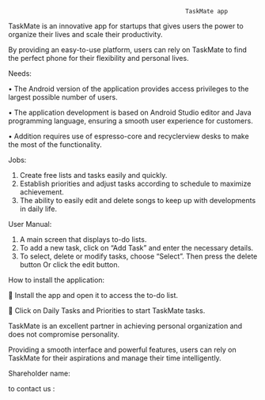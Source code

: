                                                       TaskMate app

TaskMate is an innovative app for startups that gives users the power to organize their lives and scale their productivity. 

By providing an easy-to-use platform, users can rely on TaskMate to find the perfect phone for their flexibility and personal lives.

  Needs:
  
•	The Android version of the application provides access privileges to the largest possible number of users.

•	The application development is based on Android Studio editor and Java programming language, ensuring a smooth user experience for customers.

•	Addition requires use of espresso-core and recyclerview desks to make the most of the functionality.

Jobs:
1.	Create free lists and tasks easily and quickly.
2.	Establish priorities and adjust tasks according to schedule to maximize achievement.
3.	The ability to easily edit and delete songs to keep up with developments in daily life.

User Manual:
1.	A main screen that displays to-do lists.
2.	To add a new task, click on “Add Task” and enter the necessary details.
3.	To select, delete or modify tasks, choose “Select”. Then press the delete button Or click the edit button.

How to install the application:

	Install the app and open it to access the to-do list.

	Click on Daily Tasks and Priorities to start TaskMate tasks.


TaskMate is an excellent partner in achieving personal organization and does not compromise personality.

Providing a smooth interface and powerful features, users can rely on TaskMate for their aspirations and manage their time intelligently.


Shareholder name:

to contact us :
